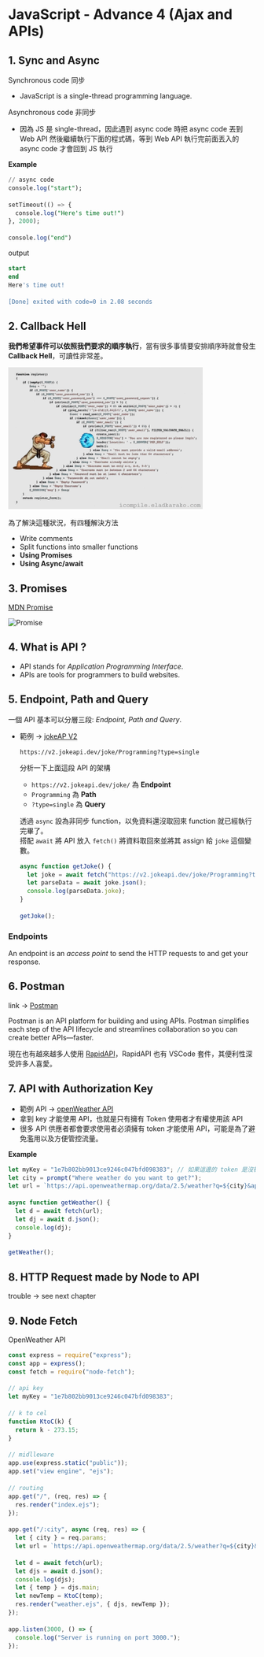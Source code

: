 # JavaScript - Advance 4 (Ajax and APIs)

## 1. Sync and Async

Synchronous code 同步

- JavaScript is a single-thread programming language.

Asynchronous code 非同步

- 因為 JS 是 single-thread，因此遇到 async code 時把 async code 丟到 Web API 然後繼續執行下面的程式碼，等到 Web API 執行完前面丟入的 async code 才會回到 JS 執行

**Example**

```sql
// async code
console.log("start");

setTimeout(() => {
  console.log("Here's time out!")
}, 2000);

console.log("end")
```

output

```sql
start
end
Here's time out!

[Done] exited with code=0 in 2.08 seconds
```

## 2. Callback Hell

**我們希望事件可以依照我們要求的順序執行**，當有很多事情要安排順序時就會發生 **Callback Hell**，可讀性非常差。

![callbackhell.gif](./src/callbackhell.gif)

為了解決這種狀況，有四種解決方法

- Write comments
- Split functions into smaller functions
- **Using Promises**
- **Using Async/await**

## 3. Promises

[MDN Promise](https://developer.mozilla.org/en-US/docs/Web/JavaScript/Reference/Global_Objects/Promise)

![Promise](https://developer.mozilla.org/en-US/docs/Web/JavaScript/Reference/Global_Objects/Promise/promises.png)

## 4. What is API ?

- API stands for _Application Programming Interface_.
- APIs are tools for programmers to build websites.

## 5. Endpoint, Path and Query

一個 API 基本可以分層三段: _Endpoint, Path and Query_.

- 範例 → [jokeAP V2](https://sv443.net/jokeapi/v2/)

  ```
  https://v2.jokeapi.dev/joke/Programming?type=single
  ```

  分析一下上面這段 API 的架構

  - `https://v2.jokeapi.dev/joke/` 為 **Endpoint**
  - `Programming` 為 **Path**
  - `?type=single` 為 **Query**

  透過 `async` 設為非同步 function，以免資料還沒取回來 function 就已經執行完畢了。  
  搭配 `await` 將 API 放入 `fetch()` 將資料取回來並將其 assign 給 `joke` 這個變數。

  ```jsx
  async function getJoke() {
    let joke = await fetch("https://v2.jokeapi.dev/joke/Programming?type=single");
    let parseData = await joke.json();
    console.log(parseData.joke);
  }

  getJoke();
  ```

### Endpoints

An endpoint is an _access point_ to send the HTTP requests to and get your response.

## 6. Postman

link → [Postman](https://www.postman.com/)

Postman is an API platform for building and using APIs. Postman simplifies each step of the API lifecycle and streamlines collaboration so you can create better APIs—faster.

現在也有越來越多人使用 [RapidAPI](https://rapidapi.com/hub)，RapidAPI 也有 VSCode 套件，其便利性深受許多人喜愛。

## 7. API with Authorization Key

- 範例 API → [openWeather API](https://openweathermap.org/api)
- 拿到 key 才能使用 API，也就是只有擁有 Token 使用者才有權使用該 API
- 很多 API 供應者都會要求使用者必須擁有 token 才能使用 API，可能是為了避免濫用以及方便管控流量。

**Example**

```jsx
let myKey = "1e7b802bb9013ce9246c047bfd098383"; // 如果這邊的 token 是沒被授權過的，就無法正常使用 API
let city = prompt("Where weather do you want to get?");
let url = `https://api.openweathermap.org/data/2.5/weather?q=${city}&appid=${myKey}`;

async function getWeather() {
  let d = await fetch(url);
  let dj = await d.json();
  console.log(dj);
}

getWeather();
```

## 8. HTTP Request made by Node to API

trouble → see next chapter

## 9. Node Fetch

OpenWeather API

```jsx
const express = require("express");
const app = express();
const fetch = require("node-fetch");

// api key
let myKey = "1e7b802bb9013ce9246c047bfd098383";

// k to cel
function KtoC(k) {
  return k - 273.15;
}

// midlleware
app.use(express.static("public"));
app.set("view engine", "ejs");

// routing
app.get("/", (req, res) => {
  res.render("index.ejs");
});

app.get("/:city", async (req, res) => {
  let { city } = req.params;
  let url = `https://api.openweathermap.org/data/2.5/weather?q=${city}&appid=${myKey}`;

  let d = await fetch(url);
  let djs = await d.json();
  console.log(djs);
  let { temp } = djs.main;
  let newTemp = KtoC(temp);
  res.render("weather.ejs", { djs, newTemp });
});

app.listen(3000, () => {
  console.log("Server is running on port 3000.");
});
```
